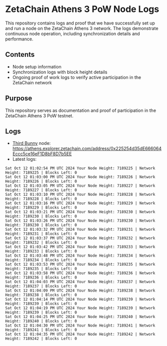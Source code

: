 # ZetaChain Athens 3 PoW Node Logs
This repository contains logs and proof that we have successfully set up and run a node on the ZetaChain Athens 3 network. The logs demonstrate continuous node operation, including synchronization details and performance.

## Contents
- Node setup information
- Synchronization logs with block height details
- Ongoing proof of work logs to verify active participation in the ZetaChain network

## Purpose
This repository serves as documentation and proof of participation in the ZetaChain Athens 3 PoW testnet.

## Logs

- [Third Bunny](https://thirdbunny.xyz/) node: https://athens.explorer.zetachain.com/address/0x225254d35dE666064Eccc5ce16eF1D8bF8D7b5EE
- Latest logs:
```
Sat Oct 12 01:02:54 PM UTC 2024 Your Node Height: 7189225 | Network Height: 7189225 | Blocks Left: 0
Sat Oct 12 01:03:00 PM UTC 2024 Your Node Height: 7189226 | Network Height: 7189226 | Blocks Left: 0
Sat Oct 12 01:03:05 PM UTC 2024 Your Node Height: 7189227 | Network Height: 7189227 | Blocks Left: 0
Sat Oct 12 01:03:10 PM UTC 2024 Your Node Height: 7189228 | Network Height: 7189228 | Blocks Left: 0
Sat Oct 12 01:03:16 PM UTC 2024 Your Node Height: 7189229 | Network Height: 7189229 | Blocks Left: 0
Sat Oct 12 01:03:21 PM UTC 2024 Your Node Height: 7189230 | Network Height: 7189230 | Blocks Left: 0
Sat Oct 12 01:03:26 PM UTC 2024 Your Node Height: 7189230 | Network Height: 7189230 | Blocks Left: 0
Sat Oct 12 01:03:32 PM UTC 2024 Your Node Height: 7189231 | Network Height: 7189231 | Blocks Left: 0
Sat Oct 12 01:03:37 PM UTC 2024 Your Node Height: 7189232 | Network Height: 7189232 | Blocks Left: 0
Sat Oct 12 01:03:42 PM UTC 2024 Your Node Height: 7189233 | Network Height: 7189233 | Blocks Left: 0
Sat Oct 12 01:03:48 PM UTC 2024 Your Node Height: 7189234 | Network Height: 7189234 | Blocks Left: 0
Sat Oct 12 01:03:53 PM UTC 2024 Your Node Height: 7189235 | Network Height: 7189235 | Blocks Left: 0
Sat Oct 12 01:03:58 PM UTC 2024 Your Node Height: 7189236 | Network Height: 7189236 | Blocks Left: 0
Sat Oct 12 01:04:03 PM UTC 2024 Your Node Height: 7189237 | Network Height: 7189237 | Blocks Left: 0
Sat Oct 12 01:04:09 PM UTC 2024 Your Node Height: 7189238 | Network Height: 7189238 | Blocks Left: 0
Sat Oct 12 01:04:14 PM UTC 2024 Your Node Height: 7189239 | Network Height: 7189239 | Blocks Left: 0
Sat Oct 12 01:04:19 PM UTC 2024 Your Node Height: 7189239 | Network Height: 7189239 | Blocks Left: 0
Sat Oct 12 01:04:25 PM UTC 2024 Your Node Height: 7189240 | Network Height: 7189240 | Blocks Left: 0
Sat Oct 12 01:04:30 PM UTC 2024 Your Node Height: 7189241 | Network Height: 7189241 | Blocks Left: 0
Sat Oct 12 01:04:35 PM UTC 2024 Your Node Height: 7189242 | Network Height: 7189242 | Blocks Left: 0
```
